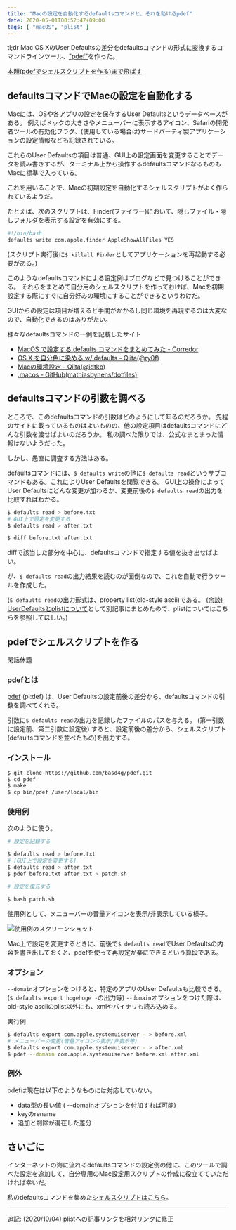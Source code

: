 ```yaml
---
title: "Macの設定を自動化するdefaultsコマンドと、それを助けるpdef"
date: 2020-05-01T00:52:47+09:00
tags: [ "macOS", "plist" ]
---
```


tl;dr Mac OS XのUser Defaultsの差分をdefaultsコマンドの形式に変換するコマンドラインツール、["pdef"](https://github.com/basd4g/pdef)を作った。

[本題(pdefでシェルスクリプトを作る)まで飛ばす](#pdefでシェルスクリプトを作る)

## defaultsコマンドでMacの設定を自動化する

Macには、OSや各アプリの設定を保存するUser Defaultsというデータベースがある。
例えばドックの大きさやメニューバーに表示するアイコン、Safariの開発者ツールの有効化フラグ、(使用している場合は)サードパーティ製アプリケーションの設定情報なども記録されている。

これらのUser Defaultsの項目は普通、GUI上の設定画面を変更することでデータを読み書きするが、ターミナル上から操作するdefaultsコマンドなるものもMacに標準で入っている。

これを用いることで、Macの初期設定を自動化するシェルスクリプトがよく作られているようだ。

たとえば、次のスクリプトは、Finder(ファイラー)において、隠しファイル・隠しフォルダを表示する設定を有効にする。

```sh
#!/bin/bash
defaults write com.apple.finder AppleShowAllFiles YES
```

(スクリプト実行後に`$ killall Finder`としてアプリケーションを再起動する必要がある。)

このようなdefaultsコマンドによる設定例はブログなどで見つけることができる。
それらをまとめて自分用のシェルスクリプトを作っておけば、Macを初期設定する際にすぐに自分好みの環境にすることができるというわけだ。

GUIからの設定は項目が増えると手間がかかるし同じ環境を再現するのは大変なので、自動化できるのはありがたい。

様々なdefaultsコマンドの一例を記載したサイト

- [MacOS で設定する defaults コマンドをまとめてみた - Corredor](https://neos21.hatenablog.com/entry/2019/01/10/080000)
- [OS X を自分色に染める w/ defaults - Qiita(@ry0f)](https://qiita.com/ry0f/items/f2c75f0a77b1012182d6)
- [Macの環境設定 - Qiita(@idtkb)](https://qiita.com/idtkb/items/68c44c6f7ba1e15924bb)
- [.macos - GitHub(mathiasbynens/dotfiles)](https://github.com/mathiasbynens/dotfiles/blob/master/.macos)

## defaultsコマンドの引数を調べる

ところで、このdefaultsコマンドの引数はどのようにして知るのだろうか。
先程のサイトに載っているものはよいものの、他の設定項目はdefaultsコマンドにどんな引数を渡せばよいのだろうか。
私の調べた限りでは、公式なまとまった情報はないようだった。

しかし、愚直に調査する方法はある。

defaultsコマンドには、`$ defaults write`の他に`$ defaults read`というサブコマンドもある。これによりUser Defaultsを閲覧できる。
GUI上の操作によってUser Defaultsにどんな変更が加わるか、変更前後の`$ defaults read`の出力を比較すればわかる。

```sh
$ defaults read > before.txt
# GUI上で設定を変更する
$ defaults read > after.txt

$ diff before.txt after.txt
```

diffで該当した部分を中心に、defaultsコマンドで指定する値を抜き出せばよい。

が、`$ defaults read`の出力結果を読むのが面倒なので、これを自動で行うツールを作成した。

(`$ defaults read`の出力形式は、property list(old-style ascii)である。
[(余談) UserDefaultsとplistについて](/posts/plist/)として別記事にまとめたので、plistについてはこちらを参照してほしい。)

## pdefでシェルスクリプトを作る

閑話休題

### pdefとは

[pdef](https://github.com/basd4g/pdef) (pi:def) は、User Defaultsの設定前後の差分から、defaultsコマンドの引数を調べてくれる。

引数に`$ defaults read`の出力を記録したファイルのパスを与える。 (第一引数に設定前、第二引数に設定後)
すると、設定前後の差分から、シェルスクリプト(defaultsコマンドを並べたもの)を出力する。

### インストール

```sh
$ git clone https://github.com/basd4g/pdef.git
$ cd pdef
$ make
$ cp bin/pdef /user/local/bin
```

### 使用例

次のように使う。

```sh
# 設定を記録する

$ defaults read > before.txt
# [GUI上で設定を変更する]
$ defaults read > after.txt
$ pdef before.txt after.txt > patch.sh

# 設定を復元する

$ bash patch.sh
```

使用例として、メニューバーの音量アイコンを表示/非表示している様子。

![使用例のスクリーンショット](https://blob.basd4g.net/pdef-demo.gif)

Mac上で設定を変更するときに、前後で`$ defaults read`でUser Defaultsの内容を書き出しておくと、pdefを使って再設定が楽にできるという算段である。

### オプション

`--domain`オプションをつけると、特定のアプリのUser Defaultsも比較できる。(`$ defaults export hogehoge -`の出力等)
`--domain`オプションをつけた際は、old-style asciiのplist以外にも、xmlやバイナリも読み込める。

実行例

```sh
$ defaults export com.apple.systemuiserver - > before.xml
# メニューバーの変更(音量アイコンの表示/非表示等)
$ defaults export com.apple.systemuiserver - > after.xml
$ pdef --domain com.apple.systemuiserver before.xml after.xml
```

### 例外

 pdefは現在は以下のようなものには対応していない。

 - data型の長い値 ( --domainオプションを付加すれば可能)
 - keyのrename
 - 追加と削除が混在した差分
  
## さいごに

インターネットの海に流れるdefaultsコマンドの設定例の他に、このツールで調べた設定を追加して、自分専用のMac設定用スクリプトの作成に役立てていただければ幸いだ。

私のdefaultsコマンドを集めた[シェルスクリプトはこちら](https://github.com/basd4g/dotfiles/tree/master/bin/user-default)。

---

追記: (2020/10/04) plistへの記事リンクを相対リンクに修正
